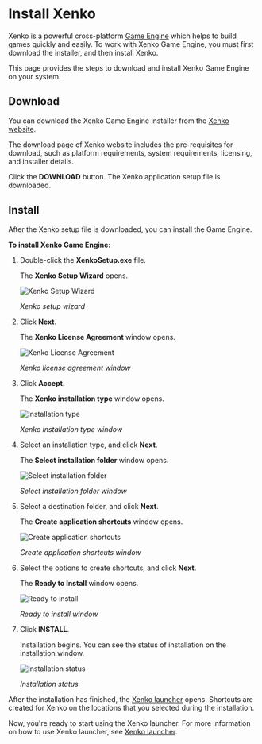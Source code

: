 # Install Xenko

Xenko is a powerful cross-platform [Game Engine](xref:game-engine) which helps to build games quickly and easily. To work with Xenko Game Engine, you must first download the installer, and then install Xenko.

This page provides the steps to download and install Xenko Game Engine on your system.

## Download

You can download the Xenko Game Engine installer from the [Xenko website](http://xenko.com/download/).

The download page of Xenko website includes the pre-requisites for download, such as platform requirements, system requirements, licensing, and installer details. 

Click the **DOWNLOAD** button. The Xenko application setup file is downloaded.

## Install

After the Xenko setup file is downloaded, you can install the Game Engine.

**To install Xenko Game Engine:**

 1. Double-click the **XenkoSetup.exe** file.
 
    The **Xenko Setup Wizard** opens.

    ![Xenko Setup Wizard](media/install-xenko-setup-wizard.png)

    _Xenko setup wizard_
	
 2. Click **Next**.
 
    The **Xenko License Agreement** window opens.

    ![Xenko License Agreement](media/install-xenko-license-agreement.png)

    _Xenko license agreement window_
	
 3. Click **Accept**.
 
    The **Xenko installation type** window opens.

    ![Installation type](media/install-xenko-installation-type.png)

    _Xenko installation type window_
	
 4. Select an installation type, and click **Next**. 

    The **Select installation folder** window opens.

    ![Select installation folder](media/install-xenko-select-installation-folder.png)

    _Select installation folder window_
	
 5. Select a destination folder, and click **Next**.

    The **Create application shortcuts** window opens.
    
    ![Create application shortcuts](media/install-xenko-create-application-shortcuts.png)
    
    _Create application shortcuts window_
	
 6. Select the options to create shortcuts, and click **Next**.
 
    The **Ready to Install** window opens.
    
    ![Ready to install](media/install-xenko-ready-to-install.png)
    
    _Ready to install window_

 7. Click **INSTALL**.
 
    Installation begins. You can see the status of installation on the installation window.
 
    ![Installation status](media/install-xenko-installation-status.png)
    
    _Installation status_

After the installation has finished, the [Xenko launcher](xref:xenko-launcher) opens. Shortcuts are created for Xenko on the locations that you selected during the installation.

Now, you're ready to start using the Xenko launcher. For more information on how to use Xenko launcher, see [Xenko launcher](xenko-launcher.md).
